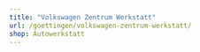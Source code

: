 ```yaml
---
title: "Volkswagen Zentrum Werkstatt"
url: /goettingen/volkswagen-zentrum-werkstatt/
shop: Autowerkstatt
---
```

